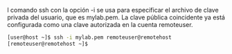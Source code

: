 l comando ssh con la opción -i se usa para especificar el archivo de clave privada del
usuario, que es mylab.pem. La clave pública coincidente ya está configurada como una clave
autorizada en la cuenta remoteuser.
```bash
[user@host ~]$ ssh -i mylab.pem remoteuser@remotehost
[remoteuser@remotehost ~]$
```
